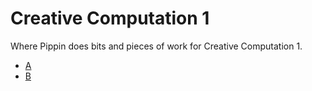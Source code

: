 # Creative Computation 1

Where Pippin does bits and pieces of work for Creative Computation 1.

* [A](a/)
* [B](b/)
